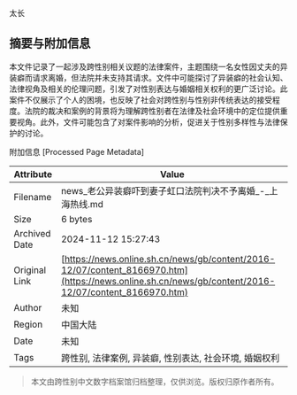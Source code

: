 太长

## 摘要与附加信息

<!-- tcd_abstract -->
本文件记录了一起涉及跨性别相关议题的法律案件，主题围绕一名女性因丈夫的异装癖而请求离婚，但法院并未支持其请求。文件中可能探讨了异装癖的社会认知、法律视角及相关的伦理问题，引发了对性别表达与婚姻相关权利的更广泛讨论。此案件不仅展示了个人的困境，也反映了社会对跨性别与性别非传统表达的接受程度。法院的裁决和案例的背景将为理解跨性别者在法律及社会环境中的定位提供重要视角。此外，文件可能包含了对案件影响的分析，促进关于性别多样性与法律保护的讨论。
<!-- tcd_abstract_end -->

附加信息 [Processed Page Metadata]

| Attribute       | Value                                  |
|-----------------|----------------------------------------|
| Filename        | news_老公异装癖吓到妻子虹口法院判决不予离婚_-_上海热线.md                             |
| Size            | 6 bytes                           |
| Archived Date   | 2024-11-12 15:27:43                             |
| Original Link   | [https://news.online.sh.cn/news/gb/content/2016-12/07/content_8166970.htm](https://news.online.sh.cn/news/gb/content/2016-12/07/content_8166970.htm)                       |
| Author          | 未知                               |
| Region          | 中国大陆                               |
| Date            | 未知                                 |
| Tags            | 跨性别, 法律案例, 异装癖, 性别表达, 社会环境, 婚姻权利                                 |
>
> 本文由跨性别中文数字档案馆归档整理，仅供浏览。版权归原作者所有。
>